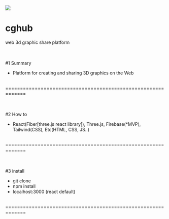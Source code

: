 <img src="https://firebasestorage.googleapis.com/v0/b/webgame-786ab.appspot.com/o/cghub%2FcghubLogo_png.png?alt=media&token=85220abc-8ef1-467d-bac5-4b73a3fc02a0" />

# cghub
web 3d graphic share platform
</br></br></br>


#1 Summary
- Platform for creating and sharing 3D graphics on the Web
</br>
=============================================================
</br></br></br>

#2 How to
- React(Fiber[three.js react library]), Three.js, Firebase(*MVP), Tailwind(CSS), Etc(HTML, CSS, JS..)  


</br>
=============================================================
</br></br></br>

#3 install
- git clone
- npm install
- localhost:3000 (react default) 
 
</br>
=============================================================
</br></br></br>
